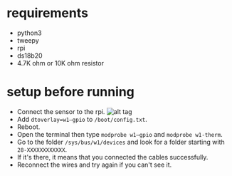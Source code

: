 # requirements
- python3
- tweepy  
- rpi
- ds18b20
- 4.7K ohm or 10K ohm resistor

# setup before running
- Connect the sensor to the rpi.
![alt tag](https://pasteboard.co/HZXPyLa.png "circuit")
- Add ```dtoverlay=w1–gpio``` to ```/boot/config.txt```.
- Reboot.
- Open the terminal then type ```modprobe w1–gpio``` and ```modprobe w1-therm```.
- Go to the folder ```/sys/bus/w1/devices``` and look for a folder starting with ```28-XXXXXXXXXXXX```.
- If it's there, it means that you connected the cables successfully.
- Reconnect the wires and try again if you can't see it.

